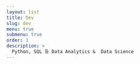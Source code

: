 ```yaml
---
layout: list
title: Dev
slug: dev
menu: true
submenu: true
order: 1
description: >
  Python, SQL 등 Data Analytics &  Data Science
---
```

